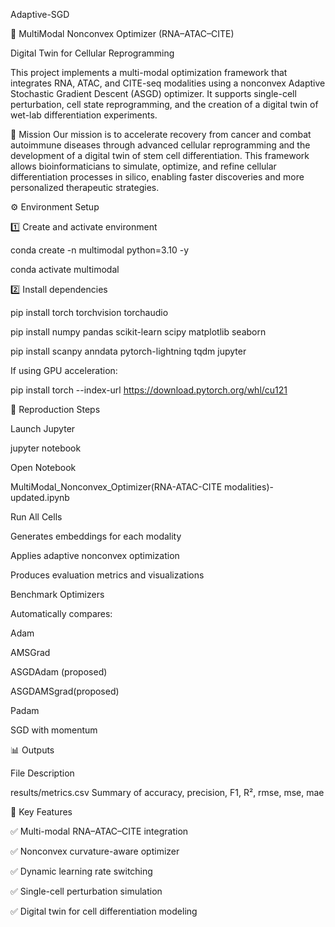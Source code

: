 Adaptive-SGD

🧬 MultiModal Nonconvex Optimizer (RNA–ATAC–CITE)

Digital Twin for Cellular Reprogramming

This project implements a multi-modal optimization framework that integrates RNA, ATAC, and CITE-seq modalities using a nonconvex Adaptive Stochastic Gradient Descent (ASGD) optimizer.
It supports single-cell perturbation, cell state reprogramming, and the creation of a digital twin of wet-lab differentiation experiments.

🚀 Mission
Our mission is to accelerate recovery from cancer and combat autoimmune diseases through advanced cellular reprogramming and the development of a digital twin of stem cell differentiation.
This framework allows bioinformaticians to simulate, optimize, and refine cellular differentiation processes in silico, enabling faster discoveries and more personalized therapeutic strategies.

⚙️ Environment Setup

1️⃣ Create and activate environment

conda create -n multimodal python=3.10 -y

conda activate multimodal

2️⃣ Install dependencies

pip install torch torchvision torchaudio

pip install numpy pandas scikit-learn scipy matplotlib seaborn

pip install scanpy anndata pytorch-lightning tqdm jupyter

If using GPU acceleration:

pip install torch --index-url https://download.pytorch.org/whl/cu121



🧠 Reproduction Steps

Launch Jupyter

jupyter notebook

Open Notebook

MultiModal_Nonconvex_Optimizer(RNA-ATAC-CITE modalities)-updated.ipynb

Run All Cells

Generates embeddings for each modality

Applies adaptive nonconvex optimization

Produces evaluation metrics and visualizations

Benchmark Optimizers

Automatically compares:

Adam

AMSGrad

ASGDAdam (proposed)

ASGDAMSgrad(proposed)

Padam

SGD with momentum

📊 Outputs

File	Description

results/metrics.csv	Summary of accuracy, precision, F1, R², rmse, mse, mae



🧪 Key Features

✅ Multi-modal RNA–ATAC–CITE integration

✅ Nonconvex curvature-aware optimizer

✅ Dynamic learning rate switching

✅ Single-cell perturbation simulation

✅ Digital twin for cell differentiation modeling
